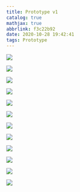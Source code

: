 ```yaml
---
title: Prototype v1
catalog: true
mathjax: true
abbrlink: f3c22b92
date: 2020-10-28 19:42:41
tags: Prototype
---
```


![](/archives/f3c22b92/1.jpg)

![](/archives/f3c22b92/2.jpg)

![](/archives/f3c22b92/3.jpg)

![](/archives/f3c22b92/4.jpg)

![](/archives/f3c22b92/5.jpg)

![](/archives/f3c22b92/6.jpg)

![](/archives/f3c22b92/7.jpg)

![](/archives/f3c22b92/8.jpg)

![](/archives/f3c22b92/9.jpg)

![](/archives/f3c22b92/10.jpg)

![](/archives/f3c22b92/11.jpg)

![](/archives/f3c22b92/12.jpg)
